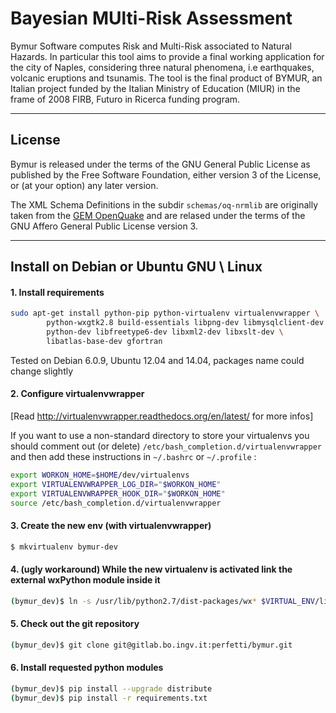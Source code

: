# Bayesian MUlti-Risk Assessment

Bymur Software computes Risk and Multi-Risk associated to Natural Hazards.
In particular this tool aims to provide a final working application for
the city of Naples, considering three natural phenomena, i.e earthquakes,
volcanic eruptions and tsunamis.
The tool is the final product of BYMUR, an Italian project funded by the
Italian Ministry of Education (MIUR) in the frame of 2008 FIRB, Futuro in
Ricerca funding program.

---

## License

Bymur is released under the terms of the GNU General Public License as 
published by the Free Software Foundation, either version 3 of the License,
or (at your option) any later version.

The XML Schema Definitions in the subdir `schemas/oq-nrmlib` are originally 
taken from the [GEM OpenQuake](https://github.com/gem/oq-engine) and are 
relased under the terms of the GNU Affero General Public License version 3.

---

## Install on Debian or Ubuntu GNU \\ Linux

#### 1. Install requirements
```sh
sudo apt-get install python-pip python-virtualenv virtualenvwrapper \
        python-wxgtk2.8 build-essentials libpng-dev libmysqlclient-dev \
        python-dev libfreetype6-dev libxml2-dev libxslt-dev \
        libatlas-base-dev gfortran

```
Tested on Debian 6.0.9, Ubuntu 12.04 and 14.04, packages name could change 
slightly

#### 2. Configure virtualenvwrapper

 [Read http://virtualenvwrapper.readthedocs.org/en/latest/ for more infos] 
 
 If you want to use a non-standard directory to store your virtualenvs
 you should comment out (or delete) `/etc/bash_completion.d/virtualenvwrapper`
 and then add these instructions in `~/.bashrc` or `~/.profile` :

 ```sh
export WORKON_HOME=$HOME/dev/virtualenvs
export VIRTUALENVWRAPPER_LOG_DIR="$WORKON_HOME"
export VIRTUALENVWRAPPER_HOOK_DIR="$WORKON_HOME"
source /etc/bash_completion.d/virtualenvwrapper
```

#### 3. Create the new env (with virtualenvwrapper)
 ```sh
 $ mkvirtualenv bymur-dev
 ```

#### 4. (ugly workaround) While the new virtualenv is activated link the external wxPython module inside it
 ```sh
 (bymur_dev)$ ln -s /usr/lib/python2.7/dist-packages/wx* $VIRTUAL_ENV/lib/python2.7/site-packages/
 ```

#### 5. Check out the git repository
 ```sh
 (bymur_dev)$ git clone git@gitlab.bo.ingv.it:perfetti/bymur.git
 ```

#### 6. Install requested python modules
 ```sh
 (bymur_dev)$ pip install --upgrade distribute
 (bymur_dev)$ pip install -r requirements.txt
 ```
